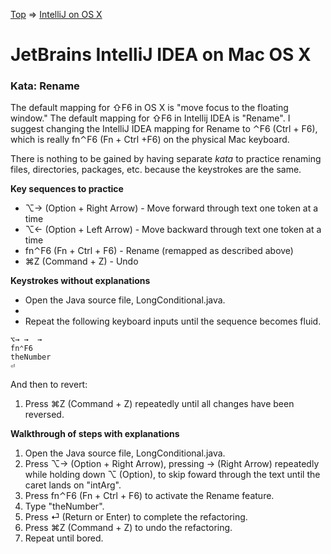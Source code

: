 [Top](README.md) => [IntelliJ on OS X](ij-osx.md)

# JetBrains IntelliJ IDEA on Mac OS X

### Kata: Rename

The default mapping for ⇧F6 in OS X is "move focus to the floating window." The default mapping for ⇧F6 in Intellij IDEA is "Rename". I suggest changing the IntelliJ IDEA mapping for Rename to ⌃F6 (Ctrl + F6), which is really fn⌃F6 (Fn + Ctrl +F6) on the physical Mac keyboard.

There is nothing to be gained by having separate _kata_ to practice renaming files, directories, packages, etc. because the keystrokes are the same.

**Key sequences to practice**

- ⌥→ (Option + Right Arrow) - Move forward through text one token at a time
- ⌥← (Option + Left Arrow) - Move backward through text one token at a time
- fn⌃F6 (Fn + Ctrl + F6) - Rename (remapped as described above)
- ⌘Z (Command + Z) - Undo

**Keystrokes without explanations**

- Open the Java source file, LongConditional.java.
-
- Repeat the following keyboard inputs until the sequence becomes fluid.
```
⌥→ →  →
fn⌃F6
theNumber
⏎
```
And then to revert:

1. Press ⌘Z (Command + Z) repeatedly until all changes have been reversed.

**Walkthrough of steps with explanations**

1. Open the Java source file, LongConditional.java.
1. Press ⌥→ (Option + Right Arrow), pressing → (Right Arrow) repeatedly while holding down ⌥ (Option), to skip foward through the text until the caret lands on "intArg".
1. Press fn⌃F6 (Fn + Ctrl + F6) to activate the Rename feature.
1. Type "theNumber".
1. Press ⏎ (Return or Enter) to complete the refactoring.
1. Press ⌘Z (Command + Z) to undo the refactoring.
1. Repeat until bored.

